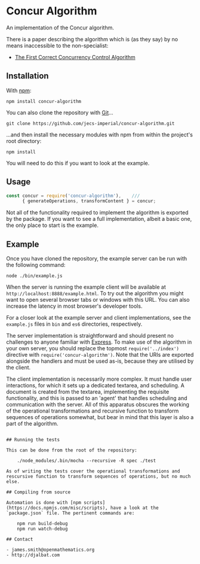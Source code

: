 # Concur Algorithm

An implementation of the Concur algorithm.

There is a paper describing the algorithm which is (as they say) by no means inaccessible to the non-specialist:

* [The First Correct Concurrency Control Algorithm](http://djalbat.com/TFCCCA.pdf)

## Installation

With [npm](https://www.npmjs.com/):

    npm install concur-algorithm

You can also clone the repository with [Git](https://git-scm.com/)...

    git clone https://github.com/jecs-imperial/concur-algorithm.git

...and then install the necessary modules with npm from within the project's root directory:

    npm install

You will need to do this if you want to look at the example.

## Usage

```js
const concur = require('concur-algorithm'),    ///
      { generateOperations, transformContent } = concur;
```

Not all of the functionality required to implement the algorithm is exported by the package. If you want to see a full implementation, albeit a basic one, the only place to start is the example.

## Example

Once you have cloned the repository, the example server can be run with the following command:

    node ./bin/example.js

When the server is running the example client will be available at `http://localhost:8888/example.html`. To try out the algorithm you might want to open several browser tabs or windows with this URL. You can also increase the latency in most browser's developer tools.

For a closer look at the example server and client implementations, see the `example.js` files in `bin` and `es6` directories, respectively.

The server implementation is straightforward and should present no challenges to anyone familiar with [Express](https://expressjs.com/). To make use of the algorithm in your own server, you should replace the topmost `require('../index')` directive with `require('concur-algorithm')`. Note that the URIs are exported alongside the handlers and must be used as-is, because they are utilised by the client.

The client implementation is necessarily more complex. It must handle user interactions, for which it sets up a dedicated textarea, and scheduling. A document is created from the textarea, implementing the requisite functionality, and this is passed to an 'agent' that handles scheduling and communication with the server. All of this apparatus obscures the working of the operational transformations and recursive function to transform sequences of operations somewhat, but bear in mind that this layer is also a part of the algorithm.
```

## Running the tests

This can be done from the root of the repository:

    ./node_modules/.bin/mocha --recursive -R spec ./test

As of writing the tests cover the operational transformations and rescursive function to transform sequences of operations, but no much else.

## Compiling from source

Automation is done with [npm scripts](https://docs.npmjs.com/misc/scripts), have a look at the `package.json` file. The pertinent commands are:

    npm run build-debug
    npm run watch-debug

## Contact

- james.smith@openmathematics.org
- http://djalbat.com

